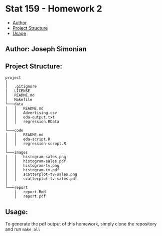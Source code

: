 # Stat 159 - Homework 2

- [Author](#author)
- [Project Structure](#project-structure)
- [Usage](#usage)


## Author: Joseph Simonian

## Project Structure:

```
project
│
│   .gitignore
|   LICENSE
│   README.md
│   Makefile
└───data
│   │   README.md
│   │   Advertising.csv
│   │   eda-output.txt
│   │   regression.RData
│
└───code
│   │   README.md
│   │   eda-script.R
│   │   regression-scropt.R
│   
└───images
│   │   histogram-sales.png
│   │   histogram-sales.pdf
│   │   histogram-tv.png
│   │   histogram-tv.pdf
│   │   scatterplot-tv-sales.png
│   │   scatterplot-tv-sales.pdf
│
└───report
    │   report.Rmd
    │   report.pdf
```

## Usage:

To generate the pdf output of this homework, simply clone the repository and run `make all`
